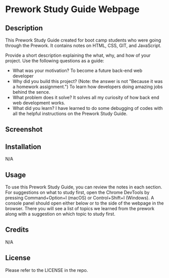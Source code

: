 # Prework Study Guide Webpage

## Description

This Prework Study Guide created for boot camp students who were going through the Prework. It contains notes on HTML, CSS, GIT, and JavaScript.

Provide a short description explaining the what, why, and how of your project. Use the following questions as a guide:

- What was your motivation? To become a future back-end web developer
- Why did you build this project? (Note: the answer is not "Because it was a homework assignment.") To learn how developers doing amazing jobs behind the sence.
- What problem does it solve? It solves all my curiosity of how back end web development works.
- What did you learn? I have learned to do some debugging of codes with all the helpful instructions on the Prework Study Guide.

## Screenshot


## Installation

N/A

## Usage

To use this Prework Study Guide, you can review the notes in each section. For suggestions on what to study first, open the Chrome DevTools by pressing Command+Option+I (macOS) or Control+Shift+I (Windows). A console panel should open either below or to the side of the webpage in the browser. There you will see a list of topics we learned from the prework along with a suggestion on which topic to study first.


## Credits

N/A

## License

Please refer to the LICENSE in the repo.

